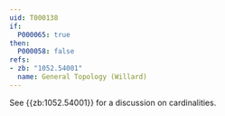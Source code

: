 ```yaml
---
uid: T000138
if:
  P000065: true
then:
  P000058: false
refs:
- zb: "1052.54001"
  name: General Topology (Willard)
---
```


See {{zb:1052.54001}} for a discussion on cardinalities.
